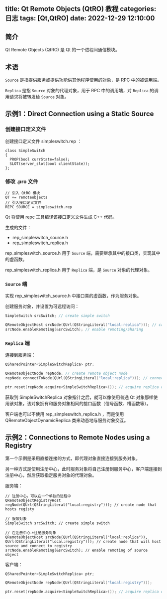 title: Qt Remote Objects (QtRO) 教程
categories: 日志
tags: [Qt,QtRO]
date: 2022-12-29 12:10:00
---
## 简介

Qt Remote Objects (QtRO) 是 Qt 的一个进程间通信模块。

## 术语

`Source` 是指提供服务或提供功能供其他程序使用的对象，是 RPC 中的被调用端。

`Replica` 是指 `Source` 对象的代理对象，用于 RPC 中的调用端，对 `Replica` 的调用请求将被转发给 `Source` 对象。

## 示例1：Direct Connection using a Static Source

### 创建接口定义文件

创建接口定义文件 simpleswitch.rep ：

```
class SimpleSwitch
{
  PROP(bool currState=false);
  SLOT(server_slot(bool clientState));
};
```

### 修改 .pro 文件

```
// 引入 QtRO 模块
QT += remoteobjects
// 引入接口定义文件
REPC_SOURCE = simpleswitch.rep
```

<!--more-->

Qt 将使用 repc 工具编译该接口定义文件生成 C++ 代码。

生成的文件：

- rep_simpleswitch_source.h
- rep_simpleswitch_replica.h

rep_simpleswitch_source.h 用于 `Source` 端，需要继承其中的接口类，实现其中的虚函数。

rep_simpleswitch_replica.h 用于 `Replica` 端，是 `Source` 对象的代理对象。

### `Source` 端

实现 rep_simpleswitch_source.h 中接口类的虚函数，作为服务对象。

创建服务对象，并设置为可远程访问：

``` c++
SimpleSwitch srcSwitch; // create simple switch

QRemoteObjectHost srcNode(QUrl(QStringLiteral("local:replica"))); // create host node without Registry
srcNode.enableRemoting(&srcSwitch); // enable remoting/Sharing
```

### `Replica` 端

连接到服务端：

``` c++
QSharedPointer<SimpleSwitchReplica> ptr;

QRemoteObjectNode repNode; // create remote object node
repNode.connectToNode(QUrl(QStringLiteral("local:replica"))); // connect with remote host node

ptr.reset(repNode.acquire<SimpleSwitchReplica>()); // acquire replica of source from host node
```

获取到 SimpleSwitchReplica 对象指针之后，就可以像使用普通 Qt 对象那样使用该对象，该对象拥有和服务对象相同的接口函数（信号函数、槽函数等）。

客户端也可以不使用 rep_simpleswitch_replica.h ，而是使用 QRemoteObjectDynamicReplica 类来动态地与服务对象交互。

## 示例2：Connections to Remote Nodes using a Registry

第一个示例是采用直接连接的方式，即代理对象直接连接到服务对象。

另一种方式是使用注册中心，此时服务对象将自己注册到服务中心，客户端连接到注册中心，然后获取指定服务对象的代理对象。

服务端：
```
// 注册中心，可以在一个单独的进程中
QRemoteObjectRegistryHost regNode(QUrl(QStringLiteral("local:registry"))); // create node that hosts registy

// 服务对象
SimpleSwitch srcSwitch; // create simple switch

// 在注册中心上注册服务对象
QRemoteObjectHost srcNode(QUrl(QStringLiteral("local:replica")), QUrl(QStringLiteral("local:registry"))); // create node that will host source and connect to registry
srcNode.enableRemoting(&srcSwitch); // enable remoting of source object
```

客户端：

``` c++
QSharedPointer<SimpleSwitchReplica> ptr;

QRemoteObjectNode repNode(QUrl(QStringLiteral("local:registry")));

ptr.reset(repNode.acquire<SimpleSwitchReplica>()); // acquire replica of source from host node
```